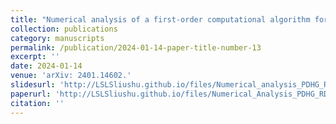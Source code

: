```yaml
---
title: "Numerical analysis of a first-order computational algorithm for reaction-diffusion equations via the primal-dual hybrid gradient method"
collection: publications
category: manuscripts
permalink: /publication/2024-01-14-paper-title-number-13
excerpt: ''
date: 2024-01-14
venue: 'arXiv: 2401.14602.'
slidesurl: 'http://LSLSliushu.github.io/files/Numerical_analysis_PDHG_RD_slides.pdf'
paperurl: 'http://LSLSliushu.github.io/files/Numerical_Analysis_PDHG_RD.pdf'
citation: ''
---
```

